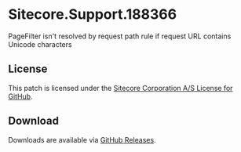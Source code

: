 # Sitecore.Support.188366
PageFilter isn't resolved by request path rule if request URL contains Unicode characters

## License  
This patch is licensed under the [Sitecore Corporation A/S License for GitHub](https://github.com/sitecoresupport/Sitecore.Support.188366/blob/master/LICENSE).  

## Download  
Downloads are available via [GitHub Releases](https://github.com/sitecoresupport/Sitecore.Support.188366/releases).  
